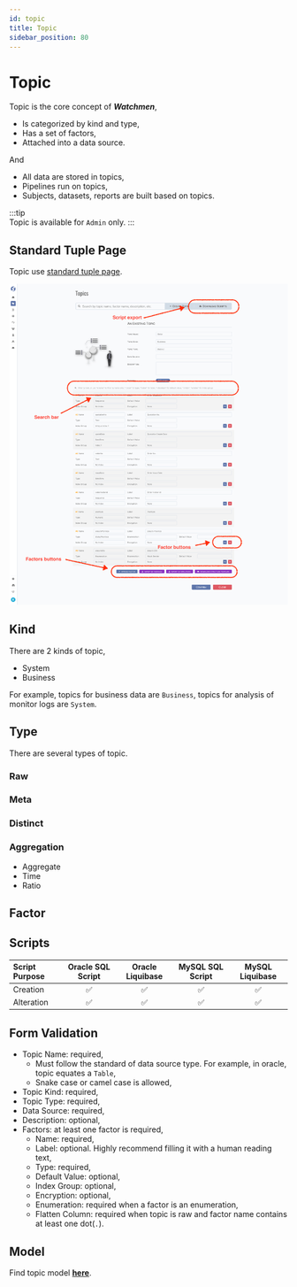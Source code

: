 ```yaml
---
id: topic  
title: Topic  
sidebar_position: 80
---
```


# Topic

Topic is the core concept of **_Watchmen_**,

- Is categorized by kind and type,
- Has a set of factors,
- Attached into a data source.

And

- All data are stored in topics,
- Pipelines run on topics,
- Subjects, datasets, reports are built based on topics.

:::tip  
Topic is available for `Admin` only.
:::

## Standard Tuple Page

Topic use [standard tuple page](../standard-tuple-page).

![Edit Topic](images/topic.png)

## Kind

There are 2 kinds of topic,

- System
- Business

For example, topics for business data are `Business`, topics for analysis of monitor logs are `System`.

## Type

There are several types of topic.

### Raw

### Meta

### Distinct

### Aggregation

- Aggregate
- Time
- Ratio

## Factor

## Scripts

| Script Purpose | Oracle SQL Script  |  Oracle Liquibase  |  MySQL SQL Script  | MySQL Liquibase |
|:---------------|:------------------:|:------------------:|:------------------:|:------------------:|
| Creation       | ✅ | ✅ | ✅ | ✅ |
| Alteration     | ✅ | ✅ | ✅ | ✅ |

## Form Validation

- Topic Name: required,
	- Must follow the standard of data source type. For example, in oracle, topic equates a `Table`,
	- Snake case or camel case is allowed,
- Topic Kind: required,
- Topic Type: required,
- Data Source: required,
- Description: optional,
- Factors: at least one factor is required,
	- Name: required,
	- Label: optional. Highly recommend filling it with a human reading text,
	- Type: required,
	- Default Value: optional,
	- Index Group: optional,
	- Encryption: optional,
	- Enumeration: required when a factor is an enumeration,
	- Flatten Column: required when topic is raw and factor name contains at least one dot(`.`).

## Model

Find topic model **[here](../../tuples/topic)**.

